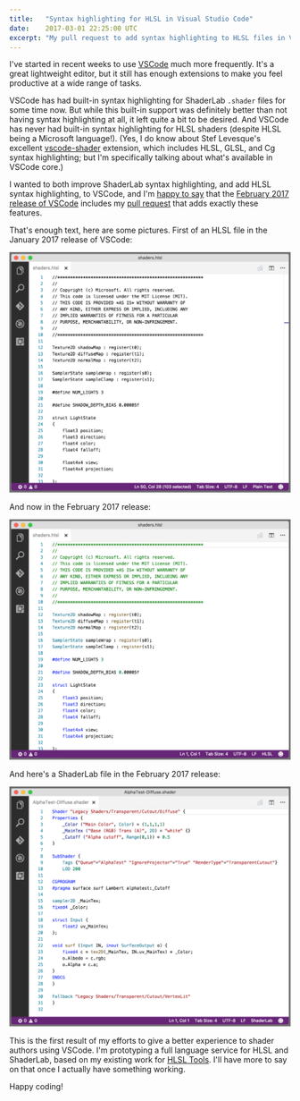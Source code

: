 ```yaml
---
title:   "Syntax highlighting for HLSL in Visual Studio Code"
date:    2017-03-01 22:25:00 UTC
excerpt: "My pull request to add syntax highlighting to HLSL files in VSCode was merged."
---
```


I've started in recent weeks to use [VSCode](https://code.visualstudio.com) much more frequently.
It's a great lightweight editor, but it still has enough extensions to make you feel productive at
a wide range of tasks.

VSCode has had built-in syntax highlighting for ShaderLab `.shader` files for some time now. But while this built-in support was definitely better than not having syntax highlighting at all, it left quite a bit to be desired. And VSCode has never had built-in syntax highlighting for HLSL shaders (despite HLSL being a Microsoft language!). (Yes, I do know about Stef Levesque's excellent [vscode-shader](https://marketplace.visualstudio.com/items?itemName=slevesque.shader) extension, which includes HLSL, GLSL, and Cg syntax highlighting; but I'm specifically talking about what's available in VSCode core.)

I wanted to both improve ShaderLab syntax highlighting, and add HLSL syntax highlighting, to VSCode, and I'm [happy to say](https://code.visualstudio.com/updates/v1_10#_thank-you) that the [February 2017 release of VSCode](https://code.visualstudio.com/updates/v1_10) includes my [pull request](https://github.com/Microsoft/vscode/pull/20129) that adds exactly these features.

That's enough text, here are some pictures. First of an HLSL file in the January 2017 release of VSCode:

![](/assets/posts/vscode-hlsl-before.png)

And now in the February 2017 release:

![](/assets/posts/vscode-hlsl-after.png)

And here's a ShaderLab file in the February 2017 release:

![](/assets/posts/vscode-shaderlab-after.png)

This is the first result of my efforts to give a better experience to shader authors using VSCode. I'm prototyping a full language service for HLSL and ShaderLab, based on my existing work for [HLSL Tools](https://marketplace.visualstudio.com/items?itemName=TimGJones.HLSLToolsforVisualStudio). I'll have more to say on that once I actually have something working.

Happy coding!